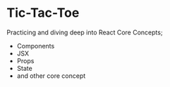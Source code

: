 # Tic-Tac-Toe

Practicing and diving deep into React Core Concepts; 
- Components
- JSX
- Props
- State
- and other core concept




